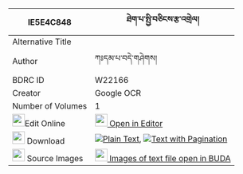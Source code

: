 |IE5E4C848|ཐེག་པ་སྤྱི་བཅིངས་རྩ་འགྲེལ། 
| --- | --- 
|Alternative Title |
|Author| ཀཿདམ་པ་བདེ་གཤེགས།
|BDRC ID | W22166
|Creator | Google OCR
|Number of Volumes| 1
|<img width="25" src="https://img.icons8.com/color/25/000000/edit-property.png">Edit Online| [<img width="25" src="https://avatars.githubusercontent.com/u/45091458?s=200&v=4"> Open in Editor](http://editor.openpecha.org/IE5E4C848)
|<img width="25" src="https://img.icons8.com/fluent/48/000000/download-2.png"/>  Download | [![](https://img.icons8.com/color/20/000000/txt.png)Plain Text](https://github.com/Openpecha/IE5E4C848/releases/download/v1/tekpa_chi_ching_tsadrel_plain_IE5E4C848.zip), [![](https://img.icons8.com/color/20/000000/txt.png)Text with Pagination](https://github.com/Openpecha/IE5E4C848/releases/download/v1/tekpa_chi_ching_tsadrel_pages_IE5E4C848.zip)
|<img width="25" src="https://img.icons8.com/plasticine/100/000000/pictures-folder.png"/>  Source Images | [<img width="25" src="https://library.bdrc.io/icons/BUDA-small.svg"> Images of text file open in BUDA](https://library.bdrc.io/show/bdr:W22166)